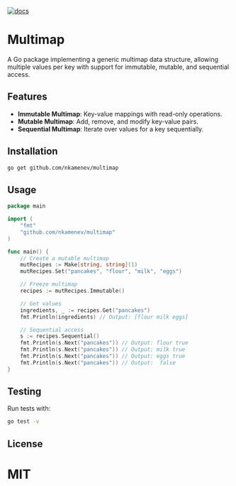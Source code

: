 [![docs](https://pkg.go.dev/badge/github.com/nkamenev/multimap.svg)](https://pkg.go.dev/github.com/nkamenev/multimap)

# Multimap

A Go package implementing a generic multimap data structure, allowing multiple values per key with support for immutable, mutable, and sequential access.

## Features

- **Immutable Multimap**: Key-value mappings with read-only operations.
- **Mutable Multimap**: Add, remove, and modify key-value pairs.
- **Sequential Multimap**: Iterate over values for a key sequentially.

## Installation

```bash
go get github.com/nkamenev/multimap
```

## Usage

```go
package main

import (
	"fmt"
	"github.com/nkamenev/multimap"
)

func main() {
	// Create a mutable multimap
	mutRecipes := Make[string, string](1)
	mutRecipes.Set("pancakes", "flour", "milk", "eggs")

	// Freeze multimap
	recipes := mutRecipes.Immutable()

	// Get values
	ingredients, _ := recipes.Get("pancakes")
	fmt.Println(ingredients) // Output: [flour milk eggs]

	// Sequential access
	s := recipes.Sequential()
	fmt.Println(s.Next("pancakes")) // Output: flour true
	fmt.Println(s.Next("pancakes")) // Output: milk true
	fmt.Println(s.Next("pancakes")) // Output: eggs true
	fmt.Println(s.Next("pancakes")) // Output:  false
}
```

## Testing

Run tests with:

```bash
go test -v
```

## License

# MIT
